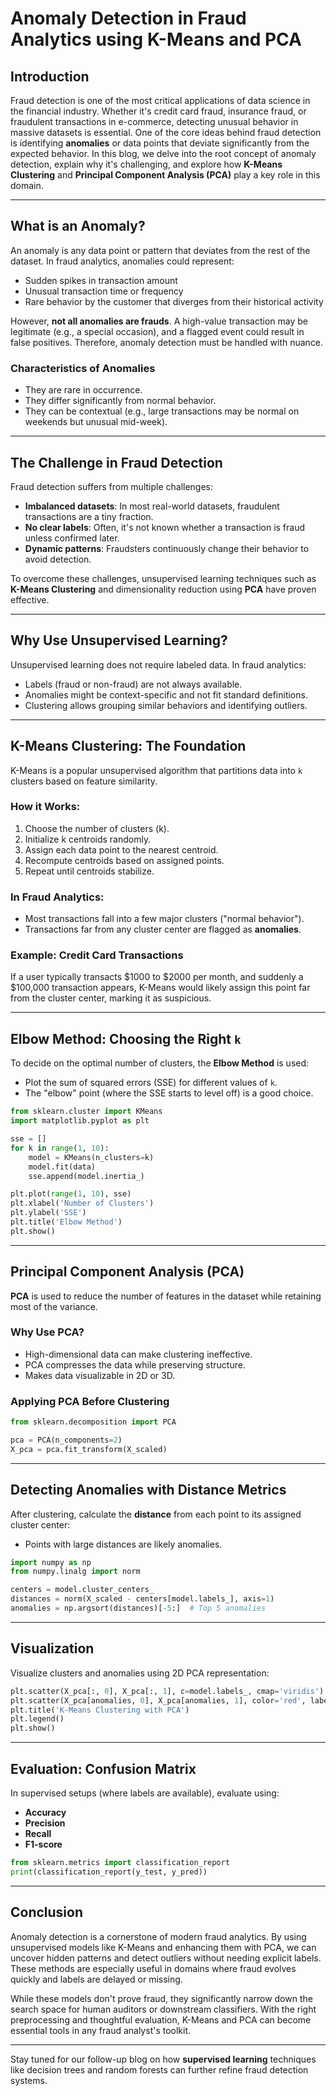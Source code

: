 # Anomaly Detection in Fraud Analytics using K-Means and PCA

## Introduction

Fraud detection is one of the most critical applications of data science in the financial industry. Whether it's credit card fraud, insurance fraud, or fraudulent transactions in e-commerce, detecting unusual behavior in massive datasets is essential. One of the core ideas behind fraud detection is identifying **anomalies** or data points that deviate significantly from the expected behavior. In this blog, we delve into the root concept of anomaly detection, explain why it's challenging, and explore how **K-Means Clustering** and **Principal Component Analysis (PCA)** play a key role in this domain.

---

## What is an Anomaly?

An anomaly is any data point or pattern that deviates from the rest of the dataset. In fraud analytics, anomalies could represent:

* Sudden spikes in transaction amount
* Unusual transaction time or frequency
* Rare behavior by the customer that diverges from their historical activity

However, **not all anomalies are frauds**. A high-value transaction may be legitimate (e.g., a special occasion), and a flagged event could result in false positives. Therefore, anomaly detection must be handled with nuance.

### Characteristics of Anomalies

* They are rare in occurrence.
* They differ significantly from normal behavior.
* They can be contextual (e.g., large transactions may be normal on weekends but unusual mid-week).

---

## The Challenge in Fraud Detection

Fraud detection suffers from multiple challenges:

* **Imbalanced datasets**: In most real-world datasets, fraudulent transactions are a tiny fraction.
* **No clear labels**: Often, it's not known whether a transaction is fraud unless confirmed later.
* **Dynamic patterns**: Fraudsters continuously change their behavior to avoid detection.

To overcome these challenges, unsupervised learning techniques such as **K-Means Clustering** and dimensionality reduction using **PCA** have proven effective.

---

## Why Use Unsupervised Learning?

Unsupervised learning does not require labeled data. In fraud analytics:

* Labels (fraud or non-fraud) are not always available.
* Anomalies might be context-specific and not fit standard definitions.
* Clustering allows grouping similar behaviors and identifying outliers.

---

## K-Means Clustering: The Foundation

K-Means is a popular unsupervised algorithm that partitions data into `k` clusters based on feature similarity.

### How it Works:

1. Choose the number of clusters (k).
2. Initialize k centroids randomly.
3. Assign each data point to the nearest centroid.
4. Recompute centroids based on assigned points.
5. Repeat until centroids stabilize.

### In Fraud Analytics:

* Most transactions fall into a few major clusters ("normal behavior").
* Transactions far from any cluster center are flagged as **anomalies**.

### Example: Credit Card Transactions

If a user typically transacts \$1000 to \$2000 per month, and suddenly a \$100,000 transaction appears, K-Means would likely assign this point far from the cluster center, marking it as suspicious.

---

## Elbow Method: Choosing the Right `k`

To decide on the optimal number of clusters, the **Elbow Method** is used:

* Plot the sum of squared errors (SSE) for different values of `k`.
* The "elbow" point (where the SSE starts to level off) is a good choice.

```python
from sklearn.cluster import KMeans
import matplotlib.pyplot as plt

sse = []
for k in range(1, 10):
    model = KMeans(n_clusters=k)
    model.fit(data)
    sse.append(model.inertia_)

plt.plot(range(1, 10), sse)
plt.xlabel('Number of Clusters')
plt.ylabel('SSE')
plt.title('Elbow Method')
plt.show()
```

---

## Principal Component Analysis (PCA)

**PCA** is used to reduce the number of features in the dataset while retaining most of the variance.

### Why Use PCA?

* High-dimensional data can make clustering ineffective.
* PCA compresses the data while preserving structure.
* Makes data visualizable in 2D or 3D.

### Applying PCA Before Clustering

```python
from sklearn.decomposition import PCA

pca = PCA(n_components=2)
X_pca = pca.fit_transform(X_scaled)
```

---

## Detecting Anomalies with Distance Metrics

After clustering, calculate the **distance** from each point to its assigned cluster center:

* Points with large distances are likely anomalies.

```python
import numpy as np
from numpy.linalg import norm

centers = model.cluster_centers_
distances = norm(X_scaled - centers[model.labels_], axis=1)
anomalies = np.argsort(distances)[-5:]  # Top 5 anomalies
```

---

## Visualization

Visualize clusters and anomalies using 2D PCA representation:

```python
plt.scatter(X_pca[:, 0], X_pca[:, 1], c=model.labels_, cmap='viridis')
plt.scatter(X_pca[anomalies, 0], X_pca[anomalies, 1], color='red', label='Anomalies')
plt.title('K-Means Clustering with PCA')
plt.legend()
plt.show()
```

---

## Evaluation: Confusion Matrix

In supervised setups (where labels are available), evaluate using:

* **Accuracy**
* **Precision**
* **Recall**
* **F1-score**

```python
from sklearn.metrics import classification_report
print(classification_report(y_test, y_pred))
```

---

## Conclusion

Anomaly detection is a cornerstone of modern fraud analytics. By using unsupervised models like K-Means and enhancing them with PCA, we can uncover hidden patterns and detect outliers without needing explicit labels. These methods are especially useful in domains where fraud evolves quickly and labels are delayed or missing.

While these models don't prove fraud, they significantly narrow down the search space for human auditors or downstream classifiers. With the right preprocessing and thoughtful evaluation, K-Means and PCA can become essential tools in any fraud analyst's toolkit.

---

Stay tuned for our follow-up blog on how **supervised learning** techniques like decision trees and random forests can further refine fraud detection systems.
